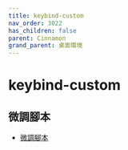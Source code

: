 ```yaml
---
title: keybind-custom
nav_order: 3022
has_children: false
parent: Cinnamon
grand_parent: 桌面環境
---
```



# keybind-custom

## 微調腳本

* [微調腳本](https://github.com/samwhelp/note-about-ubuntu/tree/gh-pages/_demo/adjustment/de/cinnamon/part/cinnamon-keybind-custom)
